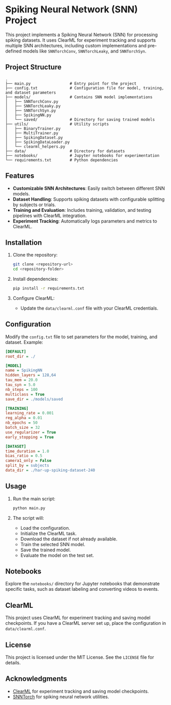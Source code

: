 # Spiking Neural Network (SNN) Project

This project implements a Spiking Neural Network (SNN) for processing spiking datasets. It uses ClearML for experiment tracking and supports multiple SNN architectures, including custom implementations and pre-defined models like `SNNTorchConv`, `SNNTorchLeaky`, and `SNNTorchSyn`.

## Project Structure

```
.
├── main.py                 # Entry point for the project
├── config.txt              # Configuration file for model, training, and dataset parameters
├── models/                 # Contains SNN model implementations
│   ├── SNNTorchConv.py
│   ├── SNNTorchLeaky.py
│   ├── SNNTorchSyn.py
│   ├── SpikingNN.py
│   └── saved/              # Directory for saving trained models
├── utils/                  # Utility scripts
│   ├── BinaryTrainer.py
│   ├── MultiTrainer.py
│   ├── SpikingDataset.py
│   ├── SpikingDataLoader.py
│   └── clearml_helpers.py
├── data/                   # Directory for datasets
├── notebooks/              # Jupyter notebooks for experimentation
└── requirements.txt        # Python dependencies
```

## Features

- **Customizable SNN Architectures**: Easily switch between different SNN models.
- **Dataset Handling**: Supports spiking datasets with configurable splitting by subjects or trials.
- **Training and Evaluation**: Includes training, validation, and testing pipelines with ClearML integration.
- **Experiment Tracking**: Automatically logs parameters and metrics to ClearML.

## Installation

1. Clone the repository:
   ```bash
   git clone <repository-url>
   cd <repository-folder>
   ```

2. Install dependencies:
   ```bash
   pip install -r requirements.txt
   ```

3. Configure ClearML:
   - Update the `data/clearml.conf` file with your ClearML credentials.

## Configuration

Modify the `config.txt` file to set parameters for the model, training, and dataset. Example:

```ini
[DEFAULT]
root_dir = ./

[MODEL]
name = SpikingNN
hidden_layers = 128,64
tau_mem = 20.0
tau_syn = 5.0
nb_steps = 100
multiclass = True
save_dir = ./models/saved

[TRAINING]
learning_rate = 0.001
reg_alpha = 0.01
nb_epochs = 50
batch_size = 32
use_regularizer = True
early_stopping = True

[DATASET]
time_duration = 1.0
bias_ratio = 0.5
camera1_only = False
split_by = subjects
data_dir = ./har-up-spiking-dataset-240
```

## Usage

1. Run the main script:
   ```bash
   python main.py
   ```

2. The script will:
   - Load the configuration.
   - Initialize the ClearML task.
   - Download the dataset if not already available.
   - Train the selected SNN model.
   - Save the trained model.
   - Evaluate the model on the test set.

## Notebooks

Explore the `notebooks/` directory for Jupyter notebooks that demonstrate specific tasks, such as dataset labeling and converting videos to events.

## ClearML

This project uses ClearML for experiment tracking and saving model checkpoints. If you have a ClearML server set up, place the configuration in `data/clearml.conf`.

## License

This project is licensed under the MIT License. See the `LICENSE` file for details.

## Acknowledgments

- [ClearML](https://clear.ml/) for experiment tracking and saving model checkpoints.
- [SNNTorch](https://snntorch.readthedocs.io/) for spiking neural network utilities.
